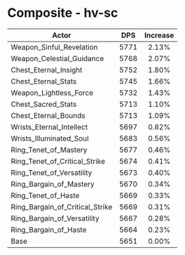 # Composite - hv-sc
| Actor | DPS | Increase |
|---|:---:|:---:|
|Weapon_Sinful_Revelation|5771|2.13%|
|Weapon_Celestial_Guidance|5768|2.07%|
|Chest_Eternal_Insight|5752|1.80%|
|Chest_Eternal_Stats|5745|1.66%|
|Weapon_Lightless_Force|5732|1.43%|
|Chest_Sacred_Stats|5713|1.10%|
|Chest_Eternal_Bounds|5713|1.09%|
|Wrists_Eternal_Intellect|5697|0.82%|
|Wrists_Illuminated_Soul|5683|0.56%|
|Ring_Tenet_of_Mastery|5677|0.46%|
|Ring_Tenet_of_Critical_Strike|5674|0.41%|
|Ring_Tenet_of_Versatility|5673|0.40%|
|Ring_Bargain_of_Mastery|5670|0.34%|
|Ring_Tenet_of_Haste|5669|0.33%|
|Ring_Bargain_of_Critical_Strike|5669|0.31%|
|Ring_Bargain_of_Versatility|5667|0.28%|
|Ring_Bargain_of_Haste|5664|0.23%|
|Base|5651|0.00%|
